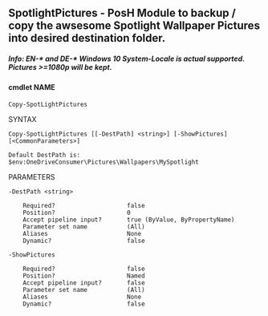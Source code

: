 ## SpotlightPictures - PosH Module to backup / copy the awsesome Spotlight Wallpaper Pictures into desired destination folder.

##### Info: EN-\* and DE-\* Windows 10 System-Locale is actual supported. Pictures >=1080p will be kept.

#### cmdlet NAME
    Copy-SpotLightPictures

SYNTAX
    
```Copy-SpotLightPictures [[-DestPath] <string>] [-ShowPictures]  [<CommonParameters>]```

````Default DestPath is: $env:OneDriveConsumer\Pictures\Wallpapers\MySpotlight````


PARAMETERS
    
    -DestPath <string>

        Required?                    false
        Position?                    0
        Accept pipeline input?       true (ByValue, ByPropertyName)
        Parameter set name           (All)
        Aliases                      None
        Dynamic?                     false

    -ShowPictures

        Required?                    false
        Position?                    Named
        Accept pipeline input?       false
        Parameter set name           (All)
        Aliases                      None
        Dynamic?                     false
